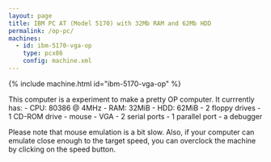```yaml
---
layout: page
title: IBM PC AT (Model 5170) with 32Mb RAM and 62Mb HDD
permalink: /op-pc/
machines:
  - id: ibm-5170-vga-op
    type: pcx86
    config: machine.xml
---
```

{% include machine.html id="ibm-5170-vga-op" %}

This computer is a experiment to make a pretty OP computer. It currrently has:
    - CPU: 80386 @ 4MHz
    - RAM: 32MiB
    - HDD: 62MiB
    - 2 floppy drives
    - 1 CD-ROM drive
    - mouse
    - VGA 
    - 2 serial ports
    - 1 parallel port
    - a debugger
   
  Please note that mouse emulation is a bit slow.
  Also, if your computer can emulate close enough to the target speed, you can overclock the machine by clicking on the speed button.
  
